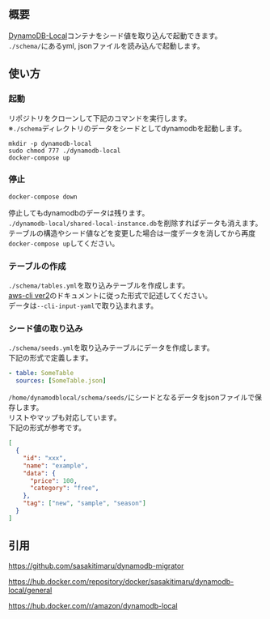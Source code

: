 ## 概要
[DynamoDB-Local](https://hub.docker.com/r/amazon/dynamodb-local)コンテナをシード値を取り込んで起動できます。  
`./schema/`にあるyml, jsonファイルを読み込んで起動します。
## 使い方
### 起動
リポジトリをクローンして下記のコマンドを実行します。  
※`./schema`ディレクトリのデータをシードとしてdynamodbを起動します。
```
mkdir -p dynamodb-local
sudo chmod 777 ./dynamodb-local
docker-compose up
```

### 停止
```
docker-compose down
```
停止してもdynamodbのデータは残ります。  
`./dynamodb-local/shared-local-instance.db`を削除すればデータも消えます。  
テーブルの構造やシード値などを変更した場合は一度データを消してから再度`docker-compose up`してください。

### テーブルの作成
`./schema/tables.yml`を取り込みテーブルを作成します。  
[aws-cli ver2](https://awscli.amazonaws.com/v2/documentation/api/latest/reference/dynamodb/create-table.html)のドキュメントに従った形式で記述してください。  
データは`--cli-input-yaml`で取り込まれます。

### シード値の取り込み
`./schema/seeds.yml`を取り込みテーブルにデータを作成します。  
下記の形式で定義します。
```yml
- table: SomeTable
  sources: [SomeTable.json]
```

`/home/dynamodblocal/schema/seeds/`にシードとなるデータをjsonファイルで保存します。  
リストやマップも対応しています。  
下記の形式が参考です。
```json
[
  {
    "id": "xxx",
    "name": "example",
    "data": {
      "price": 100,
      "category": "free",
    },
    "tag": ["new", "sample", "season"]
  }
]
```

## 引用
https://github.com/sasakitimaru/dynamodb-migrator

https://hub.docker.com/repository/docker/sasakitimaru/dynamodb-local/general

https://hub.docker.com/r/amazon/dynamodb-local
